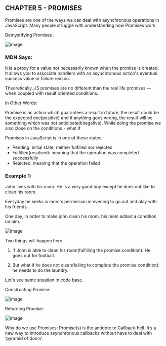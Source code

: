 ## CHAPTER 5 - PROMISES

Promises are one of the ways we can deal with asynchronous operations in JavaScript. Many people struggle with understanding how Promises work.

Demystifying Promises :

![image](https://user-images.githubusercontent.com/42679346/128611153-9c659e2f-cbca-4b1b-badf-9041cfdeaa9f.png)

### MDN Says:

It is a proxy for a value not necessarily known when the promise is created. It allows you to associate handlers with an asynchronous action's eventual success value or failure reason.

Theoretically, JS promises are no different than the real life promises — when coupled with result oriented conditions.

In Other Words:

Promise is an action which guarantees a result in future, the result could be the expected one(positive) and if anything goes wrong, the result will be something which was not anticipated(negative). While doing the promise we also close on the conditions - what if


Promises in JavaScript is in one of these states: 
- Pending: initial state, neither fulfilled nor rejected
-  Fulfilled(resolved): meaning that the operation was completed successfully
- Rejected: meaning that the operation failed



### Example 1: 

John lives with his mom. He is a very good boy except he does not like to clean his room.

Everyday he seeks is mom's permission in evening to go out and play with his friends.

One day, in order to make john clean his room, his mom added a condition on him.


![image](https://user-images.githubusercontent.com/42679346/128611204-a653375e-3b48-40ed-bd2a-2ce3c464f9e8.png)


Two things will happen here
1) If John is able to clean his room(fulfilling the promise condition): He goes out for football.

2) But what if he does not clean(failing to complete the promise condition): he needs to do the laundry.

Let's see same situation in code base.

Constructing Promise:

![image](https://user-images.githubusercontent.com/42679346/128611214-b8c2da72-a6b9-4c35-93c4-f2abbfaea4dc.png)

Returning Promise:

![image](https://user-images.githubusercontent.com/42679346/128611222-88a3348b-7032-448b-b75e-34f4518ce323.png)

Why do we use Promises:
Promise(s) is the antidote to Callback-hell. It’s a new way to introduce asynchronous callbacks without have to deal with ‘pyramid of doom’.


